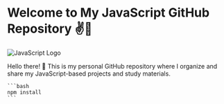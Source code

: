 # Welcome to My JavaScript GitHub Repository ✌️🫡

![JavaScript Logo](https://miro.medium.com/v2/resize:fit:828/format:webp/1*LyZcwuLWv2FArOumCxobpA.png)

Hello there! 👋 This is my personal GitHub repository where I organize and share my JavaScript-based projects and study materials.

    ```bash
    npm install
    ```
